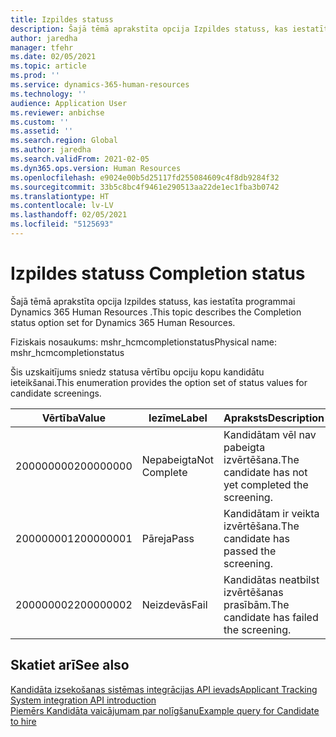 ```yaml
---
title: Izpildes statuss
description: Šajā tēmā aprakstīta opcija Izpildes statuss, kas iestatīta programmai Dynamics 365 Human Resources .
author: jaredha
manager: tfehr
ms.date: 02/05/2021
ms.topic: article
ms.prod: ''
ms.service: dynamics-365-human-resources
ms.technology: ''
audience: Application User
ms.reviewer: anbichse
ms.custom: ''
ms.assetid: ''
ms.search.region: Global
ms.author: jaredha
ms.search.validFrom: 2021-02-05
ms.dyn365.ops.version: Human Resources
ms.openlocfilehash: e9024e00b5d25117fd255084609c4f8db9284f32
ms.sourcegitcommit: 33b5c8bc4f9461e290513aa22de1ec1fba3b0742
ms.translationtype: HT
ms.contentlocale: lv-LV
ms.lasthandoff: 02/05/2021
ms.locfileid: "5125693"
---
```

# <a name="completion-status"></a><span data-ttu-id="4eac4-103">Izpildes statuss </span><span class="sxs-lookup"><span data-stu-id="4eac4-103">Completion status</span></span>

<span data-ttu-id="4eac4-104">Šajā tēmā aprakstīta opcija Izpildes statuss, kas iestatīta programmai Dynamics 365 Human Resources .</span><span class="sxs-lookup"><span data-stu-id="4eac4-104">This topic describes the Completion status option set for Dynamics 365 Human Resources.</span></span>

<span data-ttu-id="4eac4-105">Fiziskais nosaukums: mshr_hcmcompletionstatus</span><span class="sxs-lookup"><span data-stu-id="4eac4-105">Physical name: mshr_hcmcompletionstatus</span></span>

<span data-ttu-id="4eac4-106">Šis uzskaitījums sniedz statusa vērtību opciju kopu kandidātu ieteikšanai.</span><span class="sxs-lookup"><span data-stu-id="4eac4-106">This enumeration provides the option set of status values for candidate screenings.</span></span> 

| <span data-ttu-id="4eac4-107">Vērtība</span><span class="sxs-lookup"><span data-stu-id="4eac4-107">Value</span></span> | <span data-ttu-id="4eac4-108">Iezīme</span><span class="sxs-lookup"><span data-stu-id="4eac4-108">Label</span></span> | <span data-ttu-id="4eac4-109">Apraksts</span><span class="sxs-lookup"><span data-stu-id="4eac4-109">Description</span></span> |
| --- | --- | --- |
| <span data-ttu-id="4eac4-110">200000000</span><span class="sxs-lookup"><span data-stu-id="4eac4-110">200000000</span></span> | <span data-ttu-id="4eac4-111">Nepabeigta</span><span class="sxs-lookup"><span data-stu-id="4eac4-111">Not Complete</span></span> | <span data-ttu-id="4eac4-112">Kandidātam vēl nav pabeigta izvērtēšana.</span><span class="sxs-lookup"><span data-stu-id="4eac4-112">The candidate has not yet completed the screening.</span></span> |
| <span data-ttu-id="4eac4-113">200000001</span><span class="sxs-lookup"><span data-stu-id="4eac4-113">200000001</span></span> | <span data-ttu-id="4eac4-114">Pāreja</span><span class="sxs-lookup"><span data-stu-id="4eac4-114">Pass</span></span> | <span data-ttu-id="4eac4-115">Kandidātam ir veikta izvērtēšana.</span><span class="sxs-lookup"><span data-stu-id="4eac4-115">The candidate has passed the screening.</span></span> |
| <span data-ttu-id="4eac4-116">200000002</span><span class="sxs-lookup"><span data-stu-id="4eac4-116">200000002</span></span> | <span data-ttu-id="4eac4-117">Neizdevās</span><span class="sxs-lookup"><span data-stu-id="4eac4-117">Fail</span></span> | <span data-ttu-id="4eac4-118">Kandidātas neatbilst izvērtēšanas prasībām.</span><span class="sxs-lookup"><span data-stu-id="4eac4-118">The candidate has failed the screening.</span></span> |

## <a name="see-also"></a><span data-ttu-id="4eac4-119">Skatiet arī</span><span class="sxs-lookup"><span data-stu-id="4eac4-119">See also</span></span>

[<span data-ttu-id="4eac4-120">Kandidāta izsekošanas sistēmas integrācijas API ievads</span><span class="sxs-lookup"><span data-stu-id="4eac4-120">Applicant Tracking System integration API introduction</span></span>](hr-admin-integration-ats-api-introduction.md)<br>
[<span data-ttu-id="4eac4-121">Piemērs Kandidāta vaicājumam par nolīgšanu</span><span class="sxs-lookup"><span data-stu-id="4eac4-121">Example query for Candidate to hire</span></span>](hr-admin-integration-ats-api-candidate-to-hire-example-query.md)
